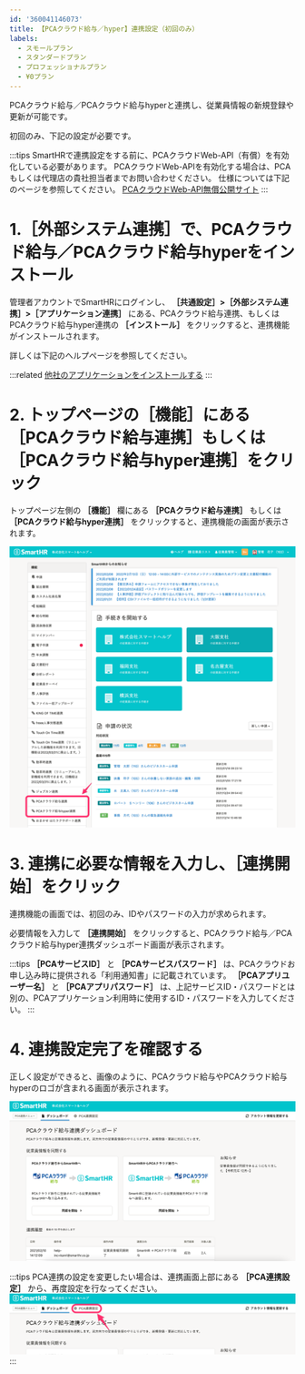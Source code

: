 ```yaml
---
id: '360041146073'
title: 【PCAクラウド給与／hyper】連携設定（初回のみ）
labels:
  - スモールプラン
  - スタンダードプラン
  - プロフェッショナルプラン
  - ¥0プラン
---
```

PCAクラウド給与／PCAクラウド給与hyperと連携し、従業員情報の新規登録や更新が可能です。

初回のみ、下記の設定が必要です。

:::tips
SmartHRで連携設定をする前に、PCAクラウドWeb-API（有償）を有効化している必要があります。
PCAクラウドWeb-APIを有効化する場合は、PCAもしくは代理店の貴社担当者までお問い合わせください。
仕様については下記のページを参照してください。
[PCAクラウドWeb-API無償公開サイト](https://pca.jp/area_product/prosaas_webapi.html)
:::

# 1.［外部システム連携］で、PCAクラウド給与／PCAクラウド給与hyperをインストール

管理者アカウントでSmartHRにログインし、 **［共通設定］>［外部システム連携］>［アプリケーション連携］** にある、PCAクラウド給与連携、もしくはPCAクラウド給与hyper連携の **［インストール］** をクリックすると、連携機能がインストールされます。

詳しくは下記のヘルプページを参照してください。

:::related
[他社のアプリケーションをインストールする](https://knowledge.smarthr.jp/hc/ja/articles/4405252726041)
:::

# 2\. トップページの［機能］にある［PCAクラウド給与連携］もしくは［PCAクラウド給与hyper連携］をクリック

トップページ左側の **［機能］** 欄にある **［PCAクラウド給与連携］** もしくは **［PCAクラウド給与hyper連携］** をクリックすると、連携機能の画面が表示されます。

![](./screencapture-help-inc-smarthr-jp-2022-02-09-16_26_25-2.png)

# 3\. 連携に必要な情報を入力し、［連携開始］をクリック

連携機能の画面では、初回のみ、IDやパスワードの入力が求められます。

必要情報を入力して **［連携開始］** をクリックすると、PCAクラウド給与／PCAクラウド給与hyper連携ダッシュボード画面が表示されます。

:::tips
 **［PCAサービスID］** と **［PCAサービスパスワード］** は、PCAクラウドお申し込み時に提供される「利用通知書」に記載されています。
 **［PCAアプリユーザー名］** と **［PCAアプリパスワード］** は、上記サービスID・パスワードとは別の、PCAアプリケーション利用時に使用するID・パスワードを入力してください。
:::

# 4\. 連携設定完了を確認する

正しく設定ができると、画像のように、PCAクラウド給与やPCAクラウド給与hyperのロゴが含まれる画面が表示されます。

![](./00___________2022-02-09_16_53_33.png)

:::tips
PCA連携の設定を変更したい場合は、連携画面上部にある **［PCA連携設定］** から、再度設定を行なってください。
![](./01___________2022-02-09_16_53_33.png)
:::
